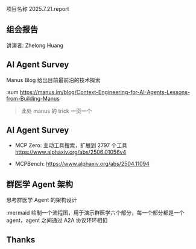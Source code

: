 项目名称 2025.7.21.report

## 组会报告
讲演者: Zhelong Huang

## AI Agent Survey

Manus Blog 给出目前最前沿的技术探索

:sum https://manus.im/blog/Context-Engineering-for-AI-Agents-Lessons-from-Building-Manus
> 此处 manus 的 trick 一页一个

## AI Agent Survey

- MCP Zero: 主动工具搜索，扩展到 2797 个工具
https://www.alphaxiv.org/abs/2506.01056v4

- MCPBench: 
https://www.alphaxiv.org/abs/2504.11094

## 群医学 Agent 架构

思考群医学 Agent 的架构设计

:mermaid 绘制一个流程图，用于演示群医学六个部分，每一个部分都是一个 agent，agent 之间通过 A2A 协议环环相扣

## Thanks